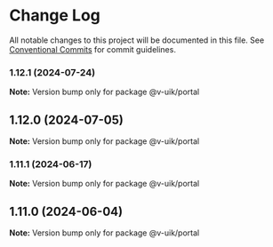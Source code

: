 # Change Log

All notable changes to this project will be documented in this file.
See [Conventional Commits](https://conventionalcommits.org) for commit guidelines.

### 1.12.1 (2024-07-24)

**Note:** Version bump only for package @v-uik/portal





## 1.12.0 (2024-07-05)

**Note:** Version bump only for package @v-uik/portal





### 1.11.1 (2024-06-17)

**Note:** Version bump only for package @v-uik/portal





## 1.11.0 (2024-06-04)

**Note:** Version bump only for package @v-uik/portal
